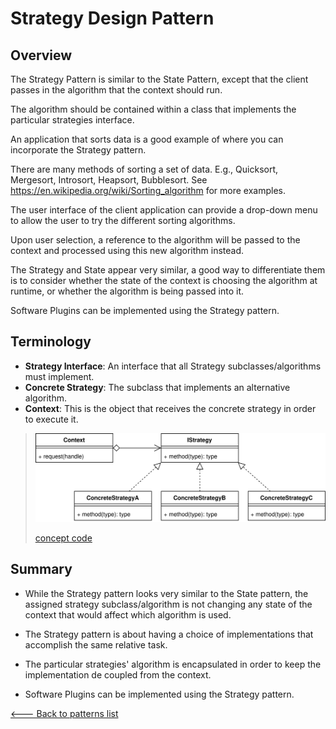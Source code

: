 # Strategy Design Pattern

## Overview

The Strategy Pattern is similar to the State Pattern, except that the client passes in the algorithm that the context should run.

The algorithm should be contained within a class that implements the particular strategies interface.

An application that sorts data is a good example of where you can incorporate the Strategy pattern.

There are many methods of sorting a set of data. E.g., Quicksort, Mergesort, Introsort, Heapsort, Bubblesort. See <https://en.wikipedia.org/wiki/Sorting_algorithm> for more examples.

The user interface of the client application can provide a drop-down menu to allow the user to try the different sorting algorithms.

Upon user selection, a reference to the algorithm will be passed to the context and processed using this new algorithm instead.

The Strategy and State appear very similar, a good way to differentiate them is to consider whether the state of the context is choosing the algorithm at runtime, or whether the algorithm is being passed into it.

Software Plugins can be implemented using the Strategy pattern.

## Terminology

* **Strategy Interface**: An interface that all Strategy subclasses/algorithms must implement.
* **Concrete Strategy**: The subclass that implements an alternative algorithm.
* **Context**: This is the object that receives the concrete strategy in order to execute it.

> ![UML Diagram](./UML.svg)
>
> [concept code](./concept.ts)

## Summary

* While the Strategy pattern looks very similar to the State pattern, the assigned strategy subclass/algorithm is not changing any state of the context that would affect which algorithm is used.

* The Strategy pattern is about having a choice of implementations that accomplish the same relative task.

* The particular strategies' algorithm is encapsulated in order to keep the implementation de coupled from the context.

* Software Plugins can be implemented using the Strategy pattern.

[<--- Back to patterns list](../../patterns.md)
